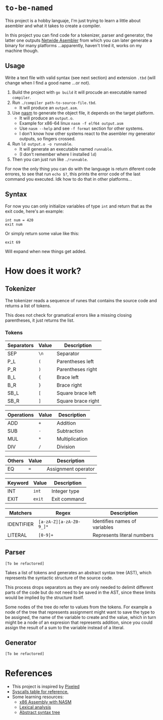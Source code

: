 # `to-be-named`
This project is a hobby languaje, I'm just trying to learn a little about asembler and what it takes to create a compiler.

In this project you can find code for a tokenizer, parser and generator, the latter one outputs [Netwide Asembler](https://www.nasm.us/) from which you can later generate a binary for many platforms ...apparently, haven't tried it, works on my machine though.

## Usage
Write a text file with valid syntax (see next section) and extension `.tbd` (will change when I find a good name ...or not).

1. Build the project with `go build` it will procude an executable named `compiler`.
2. Run `./compiler path-to-source-file.tbd`.
    - It will produce an `output.asm`.
3. Use [nasm](https://www.nasm.us/) to generate the object file, it depends on the target platform.
    - It will produce an `output.o`.
    - Example for x86-64 linux `nasm -f elf64 output.asm`
    - Use `nasm --help` and see `-f format` section for other systems.
    - I don't know how other systems react to the asembler my generator outputs, so fingers crossed.
4. Run `ld output.o -o runnable`.
    - It will generate an executable named `runnable`.
    - (I don't remember where I installed `ld`)
5. Then you can just run like `./runnable`.

For now the only thing you can do with the language is return diferent code errores, to see that run `echo $?`, this prints the error code of the last command you executed. Idk how to do that in other platforms...

## Syntax
For now you can only initialize variables of type `int` and return that as the exit code, here's an example:

```
int num = 420
exit num
```

Or simply return some value like this:

```
exit 69
```

Will expand when new things get added.

# How does it work?

## Tokenizer
The tokenizer reads a sequence of runes that contains the source code and returns a list of tokens.

This does not check for gramatical errors like a missing closing parentheses, it just returns the list.

### Tokens
|Separators|Value|Description
|-|-|-
|SEP|`\n`|Separator
|P_L|`(`|Parentheses left
|P_R|`)`|Parentheses right
|B_L|`{`|Brace left
|B_R|`}`|Brace right
|SB_L|`[`|Square brace left
|SB_R|`]`|Square brace right

|Operations|Value|Description
|-|-|-
|ADD|`+`|Addition
|SUB|`-`|Subtraction
|MUL|`*`|Multiplication
|DIV|`/`|Division

|Others|Value|Description
|-|-|-
|EQ|`=`|Assignment operator

|Keyword|Value|Description
|-|-|-
|INT|`int`|Integer type
|EXIT|`exit`|Exit command

|Matchers|Regex|Description
|-|-|-
|IDENTIFIER|`[a-zA-Z][a-zA-Z0-9_]*`|Identifies names of variables
|LITERAL|`[0-9]+`|Represents literal numbers

## Parser
`[To be refactored]`

Takes a list of tokens and generates an abstract syntax tree (AST), which represents the syntactic structure of the source code.

This process drops separators as they are only needed to delimit different parts of the code but do not need to be saved in the AST, since these limits would be implied by the structure itself.

Some nodes of the tree do refer to values from the tokens. For example a node of the tree that represents assignment might want to save the type to be assigned, the name of the variable to create and the value, which in turn might be a node of an expresion that represents addition, since you could assign the result of a sum to the variable instead of a literal.

## Generator

`[To be refactored]`

# References
- This project is inspired by [Pixeled](https://www.youtube.com/playlist?list=PLUDlas_Zy_qC7c5tCgTMYq2idyyT241qs)
- [Syscalls table for reference.](https://chromium.googlesource.com/chromiumos/docs/+/master/constants/syscalls.md#x86-32_bit)
- Some learning resources:
    - [x86 Assembly with NASM](https://www.youtube.com/playlist?list=PL2EF13wm-hWCoj6tUBGUmrkJmH1972dBB)
    - [Lexical analysis](https://en.wikipedia.org/wiki/Lexical_analysis)
    - [Abstract syntax tree](https://en.wikipedia.org/wiki/Abstract_syntax_tree)
